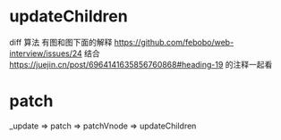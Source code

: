 # updateChildren
diff 算法 
有图和图下面的解释
https://github.com/febobo/web-interview/issues/24
结合
https://juejin.cn/post/6964141635856760868#heading-19
的注释一起看

# patch
_update => patch => patchVnode => updateChildren


